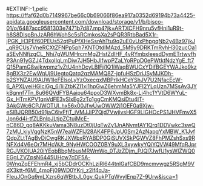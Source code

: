 #EXTINF:-1,pelic
https://ffaf62d0b7149967be66c0b69066f86ea917a0352d69194b73a4425-apidata.googleusercontent.com/download/storage/v1/b/bisco-01/o/6487acc9581303e7471b7d87.mp4?jk=ARTXCFH9nru5vfHni1uR9t-h8S8DlspBnJzAR6hWohSc5sRCmkosXa2sPQR3RtbBad5X1r-jPGK_H3PEf60PEUs52qtPuPfXHeSsrAhTtu9q2uE0vUxPhpgqNb2y4Bz97jkJ_qR9CUs7VneRCXtZFNPp5ph7KNTOtdIMAzd_5M9y9DRKTmRvhH30zucOa1aSEyNNfjzgCL_Nhi7gWUMHrcmMgZHstZdlHF_4vRYmbxIeesdDymETrtwvfhP3An91yGZJ4TdxolIqLmDiw7JH5HbJIfwpPZaLYoRPpD0ePWtktNdzYgE_ft7Q15PamG8wjkwpmz1vZtU4nhDcyLBIFjj1Q1iWaqBWUCxYDifBGEYWAJko9kz8gBX3z2EwWqUj9UegtoQatq2qzMAMQ8Z-jpfuHSzDriJSyMJKDh-b2SYNZAU9AUW1IeFElsoLyYzOxecgxMBPrlkHCeYShJV7U2NfacEcW-6_APXLyeiHGlciGg_6i1iiZtbKZI1xj1hpGwZ6ehmMa5YJFI2YLqUzn7MSsAv3JYkBgnnf7Tn_8u66QVdFYBAaipu64ppoD3WXvmBk8x-Lj4hc1YVtD6WYuL-Gx_HTmKPV1qnVdFE3vSlxEg2zTo1ggCmKMQsiDtu4IT-3AkGWc6CPJWOTUl_hx56x00JfwUwOWW2j1OEF0a9Xjw-eSlBJQRB50d91jaC6ivFfjT_iVMJJiPZQjd7VwjivsHGF9LlGHOcPS1JHVFmvX5Jpn6d4i-tfZLBnlpJLtjpZCtujMcE-nC86D_gq8AKKkuVama3N8uzDt0jUqTwZy1JnANvmfAY1Qrq1DDVwkc3swQ7zMU_kiyVqgNzK5nW7eaWZFIJ28AK4FP6JpU0Sm2AzNapqYxMBW_K1JvfQdpZLtTAgBvDiCwgRKJXWbxRYABDP0GjSUVXSkPGWVZ8FhPMZshSxs9RNFXd4V6eOr7MHcWJt_9NyHWCOOZ0BY9uXL3xywkyYQiYQVW49MfqRJprRGJVKOlUA20iYEobBbqMbusMRWmWo_0TJzZDjm_PJQl7JwfU1ysWIZWQ0EGgLZVZpsN6445UHcw7cDF5A-0WnqZqEFEhmR4_xj5bCDdrOCKhLzjRl644tnlGafCBD9mcmvwgz5RSgM9VdX3ktt-f6Ml_4moFj09WD0YKrj_z2lf4qJa-FIeuJOnGq9mLXzrs6qWBtbJL0gv_QukPTqWvyIEnp7Z-9Urw&isca=1
